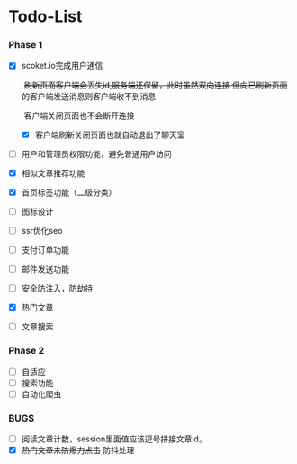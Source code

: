 # Todo-List

### Phase 1

- [x] scoket.io完成用户通信

   ​	~~刷新页面客户端会丢失id,服务端还保留，此时虽然双向连接 但向已刷新页面的客户端发送消息则客户端收不到消息~~

   ​	~~客户端关闭页面也不会断开连接~~

   - [x] 客户端刷新关闭页面也就自动退出了聊天室
   
- [ ] 用户和管理员权限功能，避免普通用户访问

- [x] 相似文章推荐功能

- [x] 首页标签功能（二级分类）

- [ ] 图标设计

- [ ] ssr优化seo

- [ ] 支付订单功能

- [ ] 邮件发送功能

- [ ] 安全防注入，防劫持

- [x] 热门文章 

- [ ] 文章搜索

### Phase 2

- [ ] 自适应
- [ ] 搜索功能
- [ ] 自动化爬虫

### BUGS

- [ ] 阅读文章计数，session里面值应该逗号拼接文章id。
- [x] ~~热门文章未防爆力点击~~ 防抖处理